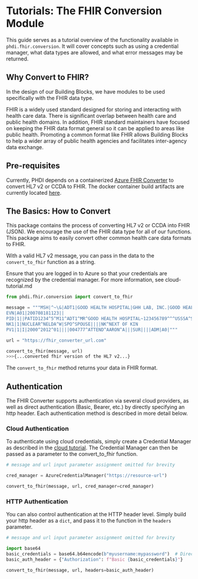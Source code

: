 # Tutorials: The FHIR Conversion Module

This guide serves as a tutorial overview of the functionality available in `phdi.fhir.conversion`. It will cover concepts such as using a credential manager, what data types are allowed, and what error messages may be returned. 

## Why Convert to FHIR?
In the design of our Building Blocks, we have modules to be used specifically with the FHIR data type. 

FHIR is a widely used standard designed for storing and interacting with health care data. There is significant overlap between health care and public health domains. In addition, FHIR standard maintainers have focused on keeping the FHIR data format general so it can be applied to areas like public health. Promoting a common format like FHIR allows Building Blocks to help a wider array of public health agencies and facilitates inter-agency data exchange.

## Pre-requisites
Currently, PHDI depends on a containerized [Azure FHIR Converter](https://github.com/microsoft/FHIR-Converter) to convert HL7 v2 or CCDA to FHIR. The docker container build artifacts are currently located [here](https://github.com/CDCgov/phdi-google-cloud/tree/main/cloud-run/fhir-converter).

[//]: # (TODO The cloud converter containerized solution and its documentation will move to the PHDI library, but this migration hasn't been completed yet. Once the container has been migrated, this will need to be updated to point to the correct location.)

## The Basics: How to Convert
This package contains the process of converting HL7 v2 or CCDA into FHIR (JSON). We encourage the use of the FHIR data type for all of our functions. This package aims to easily convert other common health care data formats to FHIR. 

With a valid HL7 v2 message, you can pass in the data to the `convert_to_fhir` function as a string. 

Ensure that you are logged in to Azure so that your credentials are recognized by the credential manager. For more information, see cloud-tutorial.md 

```python
from phdi.fhir.conversion import convert_to_fhir

message = """MSH|^~\&|ADT1|GOOD HEALTH HOSPITAL|GHH LAB, INC.|GOOD HEALTH HOSPITAL|198808181126|SECURITY|ADT^A01^ADT_A01|MSG00001|P|2.8||
EVN|A01|200708181123||
PID|1||PATID1234^5^M11^ADT1^MR^GOOD HEALTH HOSPITAL~123456789^^^USSSA^SS||EVERYMAN^ADAM^A^III||19610615|M||C|2222 HOME STREET^^GREENSBORO^NC^27401-1020|GL|(555) 555-2004|(555)555-2004||S||PATID12345001^2^M10^ADT1^AN^A|444333333|987654^NC|
NK1|1|NUCLEAR^NELDA^W|SPO^SPOUSE||||NK^NEXT OF KIN
PV1|1|I|2000^2012^01||||004777^ATTEND^AARON^A|||SUR||||ADM|A0|"""

url = "https://fhir_converter_url.com"

convert_to_fhir(message, url)
>>>{...converted fhir version of the HL7 v2...}
```

The `convert_to_fhir` method returns your data in FHIR format.

## Authentication
The FHIR Converter supports authentication via several cloud providers, as well as direct authentication (Basic, Bearer, etc.) by directly specifying an http header. Each authentication method is described in more detail below.

### Cloud Authentication
To authenticate using cloud credentials, simply create a Credential Manager as described in the [cloud tutorial](cloud-tutorial.md). The Credential Manager can then be passed as a parameter to the convert_to_fhir function.

```python
# message and url input parameter assignment omitted for brevity

cred_manager = AzureCredentialManager("https://resource-url")

convert_to_fhir(message, url, cred_manager=cred_manager)
```

### HTTP Authentication
You can also control authentication at the HTTP header level. Simply build your http header as a `dict`, and pass it to the function in the `headers` parameter.

```python
# message and url input parameter assignment omitted for brevity

import base64
basic_credentials = base64.b64encode(b"myusername:mypassword")  # Direct password assignment shown for simplicity. Passwords should not be directly placed in code.
basic_auth_header = {"Authorization": f"Basic {basic_credentials}"}

convert_to_fhir(message, url, headers=basic_auth_header)
```
